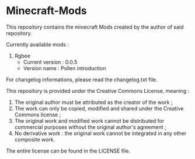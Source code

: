 # Minecraft-Mods

This repository contains the minecraft Mods created by the author of said repository.


Currently available mods :
1. Rgbee
    - Current version : 0.0.5
    - Version name : Pollen introduction


For changelog informations, please read the changelog.txt file.



This repository is provided under the Creative Commons License, meaning :
1. The original author must be attributed as the creator of the work ;
2. The work can only be copied, modified and shared under the Creative Commons license ;
3. The original work and modified work cannot be distributed for commercial purposes without the original author's agreement ;
4. No derivative work : the original work cannot be integrated in any other composite work.

The entire license can be found in the LICENSE file.
